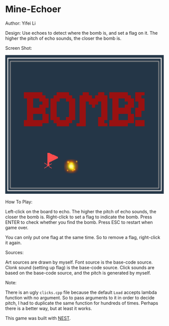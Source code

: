 # Mine-Echoer

Author: Yifei Li

Design: Use echoes to detect where the bomb is, and set a flag on it. The higher the pitch of echo sounds, the closer the bomb is.

Screen Shot:

![Screen Shot](screenshot-3.png)

How To Play:

Left-click on the board to echo. The higher the pitch of echo sounds, the closer the bomb is. Right-click to set a flag to indicate the bomb. Press ENTER to check whether you find the bomb. Press ESC to restart when game over.

You can only put one flag at the same time. So to remove a flag, right-click it again.

Sources:

Art sources are drawn by myself. Font source is the base-code source. Clonk sound (setting up flag) is the base-code source. Click sounds are based on the base-code source, and the pitch is generated by myself.

Note:

There is an ugly `clicks.cpp` file because the default `Load` accepts lambda function with no argument. So to pass arguments to it in order to decide pitch, I had to duplicate the same function for hundreds of times. Perhaps there is a better way, but at least it works.

This game was built with [NEST](NEST.md).
